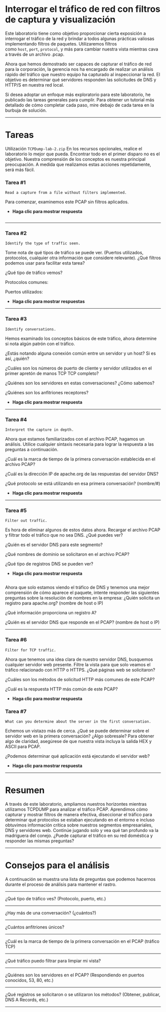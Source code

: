 # Interrogar el tráfico de red con filtros de captura y visualización

Este laboratorio tiene como objetivo proporcionar cierta exposición a interrogar el tráfico de la red y brindar a todos algunas prácticas valiosas implementando filtros de paquetes. Utilizaremos filtros como `host`, `port`, `protocol`, y más para cambiar nuestra vista mientras cava a través de un archivo .pcap.

Ahora que hemos demostrado ser capaces de capturar el tráfico de red para la corporación, la gerencia nos ha encargado de realizar un análisis rápido del tráfico que nuestro equipo ha capturado al inspeccionar la red. El objetivo es determinar qué servidores responden las solicitudes de DNS y HTTP/S en nuestra red local.

Si desea adoptar un enfoque más exploratorio para este laboratorio, he publicado las tareas generales para cumplir. Para obtener un tutorial más detallado de cómo completar cada paso, mire debajo de cada tarea en la burbuja de solución.

---

# **Tareas**

Utilización `TCPDump-lab-2.zip` En los recursos opcionales, realice el laboratorio lo mejor que pueda. Encontrar todo en el primer disparo no es el objetivo. Nuestra comprensión de los conceptos es nuestra principal preocupación. A medida que realizamos estas acciones repetidamente, será más fácil.

### **Tarea #1**

`Read a capture from a file without filters implemented.`

Para comenzar, examinemos este PCAP sin filtros aplicados.

- **Haga clic para mostrar respuesta**
    
    ```
    
    ```
    

---

### **Tarea #2**

`Identify the type of traffic seen.`

Tome nota de qué tipos de tráfico se puede ver. (Puertos utilizados, protocolos, cualquier otra información que considere relevante). ¿Qué filtros podemos usar para facilitar esta tarea?

¿Qué tipo de tráfico vemos?

Protocolos comunes:

Puertos utilizados:

- **Haga clic para mostrar respuestas**

---

### **Tarea #3**

`Identify conversations.`

Hemos examinado los conceptos básicos de este tráfico, ahora determine si nota algún patrón con el tráfico.

¿Estás notando alguna conexión común entre un servidor y un host? Si es así, ¿quién?

¿Cuáles son los números de puerto de cliente y servidor utilizados en el primer apretón de manos TCP TCP completo?

¿Quiénes son los servidores en estas conversaciones? ¿Cómo sabemos?

¿Quiénes son los anfitriones receptores?

- **Haga clic para mostrar respuesta**

---

### **Tarea #4**

`Interpret the capture in depth.`

Ahora que estamos familiarizados con el archivo PCAP, hagamos un análisis. Utilice cualquier sintaxis necesaria para lograr la respuesta a las preguntas a continuación.

¿Cuál es la marca de tiempo de la primera conversación establecida en el archivo PCAP?

¿Cuál es la dirección IP de apache.org de las respuestas del servidor DNS?

¿Qué protocolo se está utilizando en esa primera conversación? (nombre/#)

- **Haga clic para mostrar respuesta**

---

### **Tarea #5**

`Filter out traffic.`

Es hora de eliminar algunos de estos datos ahora. Recargar el archivo PCAP y filtrar todo el tráfico que no sea DNS. ¿Qué puedes ver?

¿Quién es el servidor DNS para este segmento?

¿Qué nombres de dominio se solicitaron en el archivo PCAP?

¿Qué tipo de registros DNS se pueden ver?

- **Haga clic para mostrar respuesta**
    
    ```
    
    ```
    

Ahora que solo estamos viendo el tráfico de DNS y tenemos una mejor comprensión de cómo aparece el paquete, intente responder las siguientes preguntas sobre la resolución de nombres en la empresa: ¿Quién solicita un registro para apache.org? (nombre de host o IP)

¿Qué información proporciona un registro A?

¿Quién es el servidor DNS que responde en el PCAP? (nombre de host o IP)

---

### **Tarea #6**

`Filter for TCP traffic.`

Ahora que tenemos una idea clara de nuestro servidor DNS, busquemos cualquier servidor web presente. Filtre la vista para que solo veamos el tráfico relacionado con HTTP o HTTPS. ¿Qué páginas web se solicitaron?

¿Cuáles son los métodos de solicitud HTTP más comunes de este PCAP?

¿Cuál es la respuesta HTTP más común de este PCAP?

- **Haga clic para mostrar respuesta**

### **Tarea #7**

`What can you determine about the server in the first conversation.`

Echemos un vistazo más de cerca. ¿Qué se puede determinar sobre el servidor web en la primera conversación? ¿Algo sobresale? Para obtener algo de claridad, asegúrese de que nuestra vista incluya la salida HEX y ASCII para PCAP.

¿Podemos determinar qué aplicación está ejecutando el servidor web?

- **Haga clic para mostrar respuesta**

---

# **Resumen**

A través de este laboratorio, ampliamos nuestros horizontes mientras utilizamos TCPDUMP para analizar el tráfico PCAP. Aprendimos cómo capturar y mostrar filtros de manera efectiva, diseccionar el tráfico para determinar qué protocolos se estaban ejecutando en el entorno e incluso obtuvimos información crítica sobre nuestros segmentos empresariales, DNS y servidores web. Continúe jugando solo y vea qué tan profundo va la madriguera del conejo. ¿Puede capturar el tráfico en su red doméstica y responder las mismas preguntas?

---

# **Consejos para el análisis**

A continuación se muestra una lista de preguntas que podemos hacernos durante el proceso de análisis para mantener el rastro.

---

¿Qué tipo de tráfico ves? (Protocolo, puerto, etc.)

---

¿Hay más de una conversación? (¿cuántos?)

---

¿Cuántos anfitriones únicos?

---

¿Cuál es la marca de tiempo de la primera conversación en el PCAP (tráfico TCP)

---

¿Qué tráfico puedo filtrar para limpiar mi vista?

---

¿Quiénes son los servidores en el PCAP? (Respondiendo en puertos conocidos, 53, 80, etc.)

---

¿Qué registros se solicitaron o se utilizaron los métodos? (Obtener, publicar, DNS A Records, etc.)

---